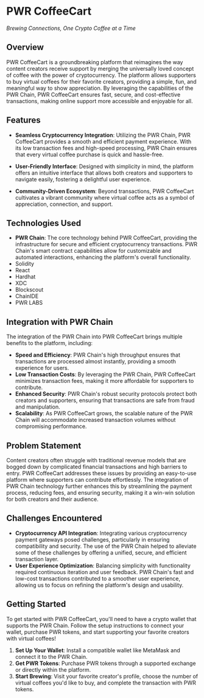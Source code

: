 # **PWR CoffeeCart**
*Brewing Connections, One Crypto Coffee at a Time*

## **Overview**
PWR CoffeeCart is a groundbreaking platform that reimagines the way content creators receive support by merging the universally loved concept of coffee with the power of cryptocurrency. The platform allows supporters to buy virtual coffees for their favorite creators, providing a simple, fun, and meaningful way to show appreciation. By leveraging the capabilities of the PWR Chain, PWR CoffeeCart ensures fast, secure, and cost-effective transactions, making online support more accessible and enjoyable for all.

## **Features**
- **Seamless Cryptocurrency Integration**: Utilizing the PWR Chain, PWR CoffeeCart provides a smooth and efficient payment experience. With its low transaction fees and high-speed processing, PWR Chain ensures that every virtual coffee purchase is quick and hassle-free.
  
- **User-Friendly Interface**: Designed with simplicity in mind, the platform offers an intuitive interface that allows both creators and supporters to navigate easily, fostering a delightful user experience.

- **Community-Driven Ecosystem**: Beyond transactions, PWR CoffeeCart cultivates a vibrant community where virtual coffee acts as a symbol of appreciation, connection, and support.

## **Technologies Used**
- **PWR Chain**: The core technology behind PWR CoffeeCart, providing the infrastructure for secure and efficient cryptocurrency transactions. PWR Chain's smart contract capabilities allow for customizable and automated interactions, enhancing the platform's overall functionality.
- Solidity
- React
- Hardhat
- XDC
- Blockscout
- ChainIDE
- PWR LABS

## **Integration with PWR Chain**
The integration of the PWR Chain into PWR CoffeeCart brings multiple benefits to the platform, including:

- **Speed and Efficiency**: PWR Chain's high throughput ensures that transactions are processed almost instantly, providing a smooth experience for users.
- **Low Transaction Costs**: By leveraging the PWR Chain, PWR CoffeeCart minimizes transaction fees, making it more affordable for supporters to contribute.
- **Enhanced Security**: PWR Chain's robust security protocols protect both creators and supporters, ensuring that transactions are safe from fraud and manipulation.
- **Scalability**: As PWR CoffeeCart grows, the scalable nature of the PWR Chain will accommodate increased transaction volumes without compromising performance.

## **Problem Statement**
Content creators often struggle with traditional revenue models that are bogged down by complicated financial transactions and high barriers to entry. PWR CoffeeCart addresses these issues by providing an easy-to-use platform where supporters can contribute effortlessly. The integration of PWR Chain technology further enhances this by streamlining the payment process, reducing fees, and ensuring security, making it a win-win solution for both creators and their audience.

## **Challenges Encountered**
- **Cryptocurrency API Integration**: Integrating various cryptocurrency payment gateways posed challenges, particularly in ensuring compatibility and security. The use of the PWR Chain helped to alleviate some of these challenges by offering a unified, secure, and efficient transaction layer.
- **User Experience Optimization**: Balancing simplicity with functionality required continuous iteration and user feedback. PWR Chain's fast and low-cost transactions contributed to a smoother user experience, allowing us to focus on refining the platform's design and usability.

## **Getting Started**
To get started with PWR CoffeeCart, you'll need to have a crypto wallet that supports the PWR Chain. Follow the setup instructions to connect your wallet, purchase PWR tokens, and start supporting your favorite creators with virtual coffees!

1. **Set Up Your Wallet**: Install a compatible wallet like MetaMask and connect it to the PWR Chain.
2. **Get PWR Tokens**: Purchase PWR tokens through a supported exchange or directly within the platform.
3. **Start Brewing**: Visit your favorite creator's profile, choose the number of virtual coffees you'd like to buy, and complete the transaction with PWR tokens.


